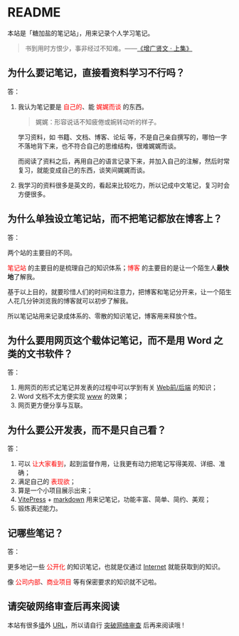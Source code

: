 # README

本站是「糖加盐的笔记站」，用来记录个人学习笔记。

>书到用时方恨少，事非经过不知难。——[《增广贤文 · 上集》](https://so.gushiwen.cn/guwen/bookv_46653FD803893E4F35AFA373664DFAE0.aspx)

## 为什么要记笔记，直接看资料学习不行吗？

答：

1. 我认为笔记要是 <span style="color:red;">自己的</span>、能 <span style="color:red;">娓娓而谈</span> 的东西。
    >娓娓：形容说话不知疲倦或婉转动听的样子。

    学习资料，如 书籍、文档、博客、论坛 等，不是自己亲自撰写的，哪怕一字不落地背下来，也不符合自己的思维结构，很难娓娓而谈。

    而阅读了资料之后，再用自己的语言记录下来，并加入自己的注解，然后时常复习，就能变成自己的东西，谈笑间娓娓而谈。
2. 我学习的资料很多是英文的，看起来比较吃力，所以记成中文笔记，复习时会方便很多。

## 为什么单独设立笔记站，而不把笔记都放在博客上？

答：

两个站的主要目的不同。

<span style="color:red;">笔记站</span> 的主要目的是梳理自己的知识体系；<span style="color:red;">博客</span> 的主要目的是让一个陌生人**最快地**了解我。

基于以上目的，就要珍惜人们的时间和注意力，把博客和笔记分开来，让一个陌生人花几分钟浏览我的博客就可以初步了解我。

所以笔记站用来记录成体系的、零散的知识笔记，博客用来释放个性。

## 为什么要用网页这个载体记笔记，而不是用 Word 之类的文书软件？

答：

1. 用网页的形式记笔记并发表的过程中可以学到有关 [Web前/后端](https://en.wikipedia.org/wiki/Frontend_and_backend#Web_development_as_an_example) 的知识；
2. Word 文档不太方便实现 [www](https://en.wikipedia.org/wiki/World_Wide_Web) 的效果；
3. 网页更方便分享与互联。

## 为什么要公开发表，而不是只自己看？

答：

1. 可以 <span style="color:red;">让大家看到</span>，起到监督作用，让我更有动力把笔记写得美观、详细、准确；
2. 满足自己的 <span style="color:red;">表现欲</span>；
3. 算是一个小项目展示出来；
4. [VitePress](https://vitepress.dev/) + [markdown](https://daringfireball.net/projects/markdown/syntax) 用来记笔记，功能丰富、简单、简约、美观；
5. 锻炼表述能力。

## 记哪些笔记？

答：

更多地记一些 <span style="color:red;">公开化</span> 的知识笔记，也就是仅通过 [Internet](https://en.wikipedia.org/wiki/Internet) 就能获取到的知识。

像 <span style="color:red;">公司内部</span>、<span style="color:red;">商业项目</span> 等有保密要求的知识就不记啦。

## 请突破网络审查后再来阅读

本站有很多[墙](https://zh.wikipedia.org/wiki/%E9%98%B2%E7%81%AB%E9%95%BF%E5%9F%8E)外 [URL](https://en.wikipedia.org/wiki/URL)，所以请自行 [突破网络审查](https://zh.wikipedia.org/wiki/%E7%AA%81%E7%A0%B4%E7%BD%91%E7%BB%9C%E5%AE%A1%E6%9F%A5) 后再来阅读哦 !
